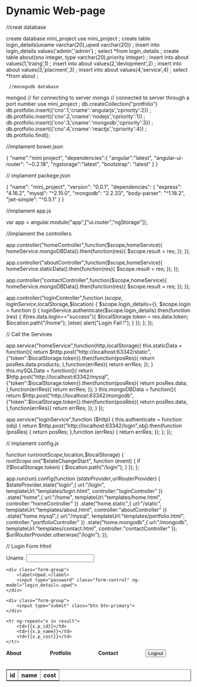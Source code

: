 # Dynamic Web-page

//creat database

create database mini_project
use mini_project ;
create table login_details(uname varchar(20),upwd varchar(20)) ;
insert into login_details values('admin','admin') ;
select *from login_details ;
create table about(sno integer, type varchar(20),priority integer) ;
insert into about values(1,'traing',1) ;
insert into about values(2,'devlopment',2) ;
insert into about values(3,'placment',3) ;
insert into about values(4,'service',4) ;
select *from about ;

     //monogodb database
     
mongod                                         // for connecting to server
mongo                                         // connected to server through a port number
use mini_project ;
db.createCollection("protfolio")
db.protfolio.insert({'cno':1,'cname':'angularjs','cpriority':2}) ;
db.protfolio.insert({'cno':2,'cname':'nodejs','cpriority':1}) ;
db.protfolio.insert({'cno':3,'cname':'mongodb','cpriority':3}) ;
db.protfolio.insert({'cno':4,'cname':'reactjs','cpriority':4}) ;
db.protfolio.find();     

//implament bower.json


{
  "name":"mini project",
  "dependencies":{
    "angular":"latest",
    "angular-ui-router": "~0.2.18",
    "ngstorage":"latest",
    "bootstrap": "latest"
  }
}


// implament packege.json

{
  "name": "mini_project",
  "version": "0.0.1",
  "dependencies": {
    "express": "4.16.2",
    "mysql": "^2.15.0",
    "mongodb": "2.2.33",
    "body-parser": "^1.18.2",
    "jwt-simple": "^0.5.1"
  }
}





 //implament app.js
  
 var app = angular.module("app",["ui.router","ngStorage"]);
 
 //implament the controllers
 
 
 
 app.controller("homeController",function($scope,homeService){
    homeService.mongoDBData().then(function(res){
        $scope.result = res;
    });
});


app.controller("aboutController",function($scope,homeService){
    homeService.staticData().then(function(res){
        $scope.result = res;
    });
});

app.controller("contactController",function($scope,homeService){
    homeService.mongoDBData().then(function(res){
        $scope.result = res;
    });
});

app.controller("loginController",function ($scope,loginService,$localStorage,$location) {
    $scope.login_details={};
    $scope.login = function () {
        loginService.authenticate($scope.login_details).then(function (res) {
            if(res.data.login=="success"){
                $localStorage.token = res.data.token;
                $location.path("/home");
            }else{
                alert("Login Fail !");
            }
        });
    };
});


// Call the Services


app.service("homeService",function($http,$localStorage){
    this.staticData = function(){
        return $http.post("http://localhost:63342/static",
            {"token":$localStorage.token}).then(function(posRes){
            return posRes.data.products;
        },function(errRes){
            return errRes;
        });
    }
    this.mySQLData = function(){
        return $http.post("http://localhost:63342/mysql",
            {"token":$localStorage.token}).then(function(posRes){
            return posRes.data;
        },function(errRes){
            return errRes;
        });
    }
    this.mongoDBData = function(){
        return $http.post("http://localhost:63342/mongodb",
            {"token":$localStorage.token}).then(function(posRes){
            return posRes.data;
        },function(errRes){
            return errRes;
        });
    }
});


app.service("loginService",function ($http) {
    this.authenticate = function (obj) {
        return $http.post("http://localhost:63342/login",obj).then(function (posRes) {
            return posRes;
        },function (errRes) {
            return errRes;
        });
    };
});




// implament config.js

function run($rootScope,$location,$localStorage) {
    $rootScope.$on("$stateChangeStart", function (event) {
        if (!$localStorage.token) {
            $location.path("/login");
        }
    });
};

app.run(run).config(function ($stateProvider,$urlRouterProvider) {
    $stateProvider.state("login",{
        url:"/login",
        templateUrl:"templates/login.html",
        controller:"loginController"
    })
        .state("home",{
            url:"/home",
            templateUrl:"templates/home.html",
            controller:"homeController"
        })
        .state("home.static",{
            url:"/static",
            templateUrl:"templates/about.html",
            controller:"aboutController"
        })
        .state("home.mysql",{
            url:"/mysql",
            templateUrl:"templates/portfolio.html",
            controller:"portfolioController"
        })
        .state("home.mongodb",{
            url:"/mongodb",
            templateUrl:"templates/contact.html",
            controller:"contactController"
        });
    $urlRouterProvider.otherwise("/login");
});




// Login Form Html


<!DOCTYPE html>
<html lang="en" ng-app="app">

<body>
<form class="form-group" ng-submit="login()">
    <div class="form-group">
        <label>Uname.</label>
        <input type="text" class="form-control" ng-model="login_details.uname">
    </div>

    <div class="form-group">
        <label>Upwd.</label>
        <input type="password" class="form-control" ng-model="login_details.upwd">
    </div>

    <div class="form-group">
        <input type="submit" class="btn btn-primary">
    </div>

</form>

<div ng-include="'templates/table.html'"></div>



<table border="1">
    <tr>
        <th>id</th>
        <th>name</th>
        <th>cost</th>
    </tr>

    <tr ng-repeat="x in result">
        <td>{{x.p_id}}</td>
        <td>{{x.p_name}}</td>
        <td>{{x.p_cost}}</td>
    </tr>



<a ui-sref=".static"><b>About</b></a> &emsp;&emsp;&emsp;&emsp;&emsp;
<a ui-sref=".mysql"><b>Protfolio</b></a>&emsp;&emsp;&emsp;&emsp;&emsp;
<a ui-sref=".mongodb"><b>Contact</b></a>&emsp;&emsp;&emsp;&emsp;&emsp;
<button ng-click="logout()">Logout</button>
<br><br>
<div ui-view></div>


</body>


<head>
    <title>mini_project</title>
    <div ng-controller="ctrl"></div>
<script src="services/loginservice.js"></script>
<script src="services/homeservice.js"></script>
<script src="bower_components/ngstorage/ngStorage.min.js"></script>
<link rel="stylesheet" href="bower_components/bootstrap/dist/css/bootstrap.css">
<script src="bower_components/angular-ui-router/release/angular-ui-router.min.js"></script>
<script src="bower_components/angular/angular.min.js"></script>
<script src="controllers/protfolioController.js"></script>
<script src="controllers/loginController.js"></script>
<script src="controllers/homeController.js"></script>
<script src="controllers/contactController.js"></script>
<script src="controllers/aboutController.js"></script>
<script src="server.js"></script>
<script src="config.js"></script>
<script src="app.js"></script>
</head>
</html>



